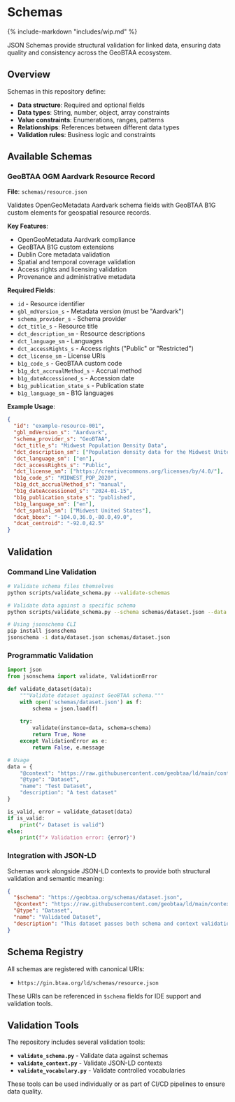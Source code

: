 # Schemas

{% include-markdown "includes/wip.md" %}

JSON Schemas provide structural validation for linked data, ensuring data quality and consistency across the GeoBTAA ecosystem.

## Overview

Schemas in this repository define:

- **Data structure**: Required and optional fields
- **Data types**: String, number, object, array constraints
- **Value constraints**: Enumerations, ranges, patterns
- **Relationships**: References between different data types
- **Validation rules**: Business logic and constraints

## Available Schemas

### GeoBTAA OGM Aardvark Resource Record

**File**: `schemas/resource.json`

Validates OpenGeoMetadata Aardvark schema fields with GeoBTAA B1G custom elements for geospatial resource records.

**Key Features**:
- OpenGeoMetadata Aardvark compliance
- GeoBTAA B1G custom extensions
- Dublin Core metadata validation
- Spatial and temporal coverage validation
- Access rights and licensing validation
- Provenance and administrative metadata

**Required Fields**:
- `id` - Resource identifier
- `gbl_mdVersion_s` - Metadata version (must be "Aardvark")
- `schema_provider_s` - Schema provider
- `dct_title_s` - Resource title
- `dct_description_sm` - Resource descriptions
- `dct_language_sm` - Languages
- `dct_accessRights_s` - Access rights ("Public" or "Restricted")
- `dct_license_sm` - License URIs
- `b1g_code_s` - GeoBTAA custom code
- `b1g_dct_accrualMethod_s` - Accrual method
- `b1g_dateAccessioned_s` - Accession date
- `b1g_publication_state_s` - Publication state
- `b1g_language_sm` - B1G languages

**Example Usage**:

```json
{
  "id": "example-resource-001",
  "gbl_mdVersion_s": "Aardvark",
  "schema_provider_s": "GeoBTAA",
  "dct_title_s": "Midwest Population Density Data",
  "dct_description_sm": ["Population density data for the Midwest United States"],
  "dct_language_sm": ["en"],
  "dct_accessRights_s": "Public",
  "dct_license_sm": ["https://creativecommons.org/licenses/by/4.0/"],
  "b1g_code_s": "MIDWEST_POP_2020",
  "b1g_dct_accrualMethod_s": "manual",
  "b1g_dateAccessioned_s": "2024-01-15",
  "b1g_publication_state_s": "published",
  "b1g_language_sm": ["en"],
  "dct_spatial_sm": ["Midwest United States"],
  "dcat_bbox": "-104.0,36.0,-80.0,49.0",
  "dcat_centroid": "-92.0,42.5"
}
```

## Validation

### Command Line Validation

```bash
# Validate schema files themselves
python scripts/validate_schema.py --validate-schemas

# Validate data against a specific schema
python scripts/validate_schema.py --schema schemas/dataset.json --data data/example.json

# Using jsonschema CLI
pip install jsonschema
jsonschema -i data/dataset.json schemas/dataset.json
```

### Programmatic Validation

```python
import json
from jsonschema import validate, ValidationError

def validate_dataset(data):
    """Validate dataset against GeoBTAA schema."""
    with open('schemas/dataset.json') as f:
        schema = json.load(f)
    
    try:
        validate(instance=data, schema=schema)
        return True, None
    except ValidationError as e:
        return False, e.message

# Usage
data = {
    "@context": "https://raw.githubusercontent.com/geobtaa/ld/main/contexts/core.jsonld",
    "@type": "Dataset",
    "name": "Test Dataset",
    "description": "A test dataset"
}

is_valid, error = validate_dataset(data)
if is_valid:
    print("✓ Dataset is valid")
else:
    print(f"✗ Validation error: {error}")
```

### Integration with JSON-LD

Schemas work alongside JSON-LD contexts to provide both structural validation and semantic meaning:

```json
{
  "$schema": "https://geobtaa.org/schemas/dataset.json",
  "@context": "https://raw.githubusercontent.com/geobtaa/ld/main/contexts/geospatial.jsonld",
  "@type": "Dataset",
  "name": "Validated Dataset",
  "description": "This dataset passes both schema and context validation"
}
```

## Schema Registry

All schemas are registered with canonical URIs:

- `https://gin.btaa.org/ld/schemas/resource.json`

These URIs can be referenced in `$schema` fields for IDE support and validation tools.

## Validation Tools

The repository includes several validation tools:

- **`validate_schema.py`** - Validate data against schemas
- **`validate_context.py`** - Validate JSON-LD contexts
- **`validate_vocabulary.py`** - Validate controlled vocabularies

These tools can be used individually or as part of CI/CD pipelines to ensure data quality. 